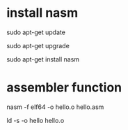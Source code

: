 # install nasm
sudo apt-get update

sudo apt-get upgrade

sudo apt-get install nasm

# assembler function
nasm -f elf64 -o hello.o hello.asm

ld -s -o hello hello.o

